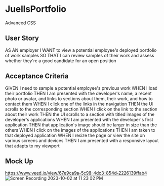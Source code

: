# JuellsPortfolio
Advanced CSS

## User Story
AS AN employer
I WANT to view a potential employee's deployed portfolio of work samples
SO THAT I can review samples of their work and assess whether they're a good candidate for an open position

## Acceptance Criteria
GIVEN I need to sample a potential employee's previous work
WHEN I load their portfolio
THEN I am presented with the developer's name, a recent photo or avatar, and links to sections about them, their work, and how to contact them
WHEN I click one of the links in the navigation
THEN the UI scrolls to the corresponding section
WHEN I click on the link to the section about their work
THEN the UI scrolls to a section with titled images of the developer's applications
WHEN I am presented with the developer's first application
THEN that application's image should be larger in size than the others
WHEN I click on the images of the applications
THEN I am taken to that deployed application
WHEN I resize the page or view the site on various screens and devices
THEN I am presented with a responsive layout that adapts to my viewport

## Mock Up
https://www.veed.io/view/67e9ca9a-5c98-4dc3-854d-2226139ffab4
![Screen Recording 2023-10-02 at 11 23 02 PM](https://github.com/ImJuell/JuellsPortfolio/assets/133014136/54af0af0-d58e-4d7c-95f5-9711b685f9cf)

